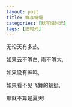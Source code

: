 ```yaml
---
layout: post
title: 蝉与蜻蜓
categories: [默写旧时光]
tags: [旧时光]
---
```


无论天有多热,

如果云不够白, 雨不够大,

如果没有蝉鸣,

如果看不见飞舞的蜻蜓,

那就不算是夏天!
